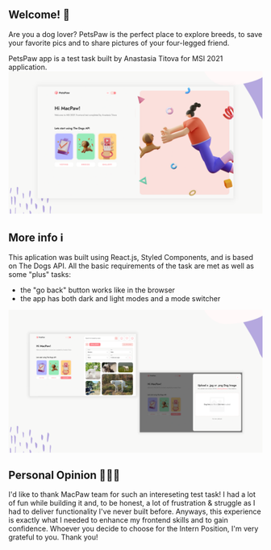 ## Welcome! 👋
Are you a dog lover? PetsPaw is the perfect place to explore breeds, to save your favorite pics and to share pictures of your four-legged friend.

PetsPaw app is a test task built by Anastasia Titova for MSI 2021 application.
![App preview for the PetsPaw test task built by Anastasia](./src/images/app-home.png)

## More info ℹ️
This aplication was built using React.js, Styled Components, and is based on The Dogs API. All the basic requirements of the task are met as well as some "plus" tasks:
- the "go back" button works like in the browser
- the app has both dark and light modes and a mode switcher

![App preview for the PetsPaw test task built by Anastasia](./src/images/app.png)

## Personal Opinion 🙋🏼‍♀️
I'd like to thank MacPaw team for such an intereseting test task! I had a lot of fun while building it and, to be honest, a lot of frustration & struggle as I had to deliver functionality I've never built before. Anyways, this experience is exactly what I needed to enhance my frontend skills and to gain confidence. Whoever you decide to choose for the Intern Position, I'm very grateful to you. Thank you!

<!-- ## Available Scripts

In the project directory, you can run:

### `npm start`

Runs the app in the development mode.\
Open [http://localhost:3000](http://localhost:3000) to view it in the browser.

The page will reload if you make edits.\
You will also see any lint errors in the console.

### `npm test`

Launches the test runner in the interactive watch mode.\
See the section about [running tests](https://facebook.github.io/create-react-app/docs/running-tests) for more information.

### `npm build`

Builds the app for production to the `build` folder.\
It correctly bundles React in production mode and optimizes the build for the best performance.

The build is minified and the filenames include the hashes.\
Your app is ready to be deployed!

See the section about [deployment](https://facebook.github.io/create-react-app/docs/deployment) for more information.

 -->
